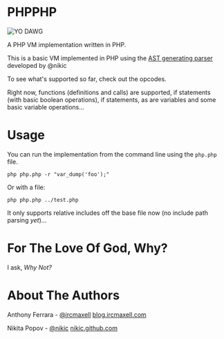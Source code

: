 PHPPHP
======

![YO DAWG](http://i.stack.imgur.com/JarJ0.jpg)

A PHP VM implementation written in PHP.

This is a basic VM implemented in PHP using the [AST generating parser](https://github.com/nikic/PHP-Parser) developed by @nikic

To see what's supported so far, check out the opcodes.

Right now, functions (definitions and calls) are supported, if statements (with basic boolean operations), if statements, as are variables and some basic variable operations...

Usage
=====

You can run the implementation from the command line using the `php.php` file.

    php php.php -r "var_dump('foo');"
    
Or with a file:

    php php.php ../test.php
    
It only supports relative includes off the base file now (no include path parsing *yet*)...

For The Love Of God, Why?
=========================

I ask, *Why Not?*

About The Authors
=================

Anthony Ferrara - [@ircmaxell](https://twitter.com/ircmaxell) [blog.ircmaxell.com](http://blog.ircmaxell.com)

Nikita Popov - [@nikic](https://twitter.com/nikic) [nikic.github.com](http://nikic.github.com/)
